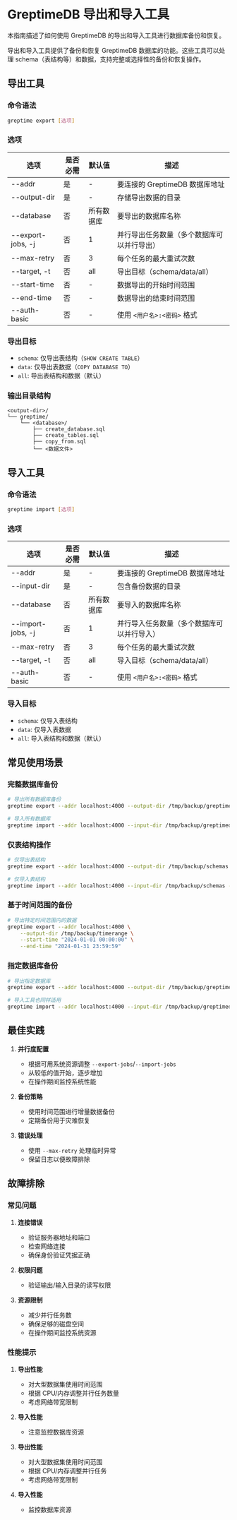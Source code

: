 # GreptimeDB 导出和导入工具

本指南描述了如何使用 GreptimeDB 的导出和导入工具进行数据库备份和恢复。

导出和导入工具提供了备份和恢复 GreptimeDB 数据库的功能。这些工具可以处理 schema（表结构等）和数据，支持完整或选择性的备份和恢复操作。

## 导出工具

### 命令语法
```bash
greptime export [选项]
```

### 选项
| 选项 | 是否必需 | 默认值 | 描述 |
|--------|----------|---------|-------------|
| --addr | 是 | - | 要连接的 GreptimeDB 数据库地址 |
| --output-dir | 是 | - | 存储导出数据的目录 |
| --database | 否 | 所有数据库 | 要导出的数据库名称 |
| --export-jobs, -j | 否 | 1 | 并行导出任务数量（多个数据库可以并行导出） |
| --max-retry | 否 | 3 | 每个任务的最大重试次数 |
| --target, -t | 否 | all | 导出目标（schema/data/all） |
| --start-time | 否 | - | 数据导出的开始时间范围 |
| --end-time | 否 | - | 数据导出的结束时间范围 |
| --auth-basic | 否 | - | 使用 `<用户名>:<密码>` 格式 |

### 导出目标
- `schema`: 仅导出表结构（`SHOW CREATE TABLE`）
- `data`: 仅导出表数据（`COPY DATABASE TO`）
- `all`: 导出表结构和数据（默认）

### 输出目录结构
```
<output-dir>/
└── greptime/
    └── <database>/
        ├── create_database.sql
        ├── create_tables.sql
        ├── copy_from.sql
        └── <数据文件>
```

## 导入工具

### 命令语法
```bash
greptime import [选项]
```

### 选项
| 选项 | 是否必需 | 默认值 | 描述 |
|--------|----------|---------|-------------|
| --addr | 是 | - | 要连接的 GreptimeDB 数据库地址 |
| --input-dir | 是 | - | 包含备份数据的目录 |
| --database | 否 | 所有数据库 | 要导入的数据库名称 |
| --import-jobs, -j | 否 | 1 | 并行导入任务数量（多个数据库可以并行导入） |
| --max-retry | 否 | 3 | 每个任务的最大重试次数 |
| --target, -t | 否 | all | 导入目标（schema/data/all） |
| --auth-basic | 否 | - | 使用 `<用户名>:<密码>` 格式 |

### 导入目标
- `schema`: 仅导入表结构
- `data`: 仅导入表数据
- `all`: 导入表结构和数据（默认）

## 常见使用场景

### 完整数据库备份
```bash
# 导出所有数据库备份
greptime export --addr localhost:4000 --output-dir /tmp/backup/greptimedb

# 导入所有数据库
greptime import --addr localhost:4000 --input-dir /tmp/backup/greptimedb
```

### 仅表结构操作
```bash
# 仅导出表结构
greptime export --addr localhost:4000 --output-dir /tmp/backup/schemas --target schema

# 仅导入表结构
greptime import --addr localhost:4000 --input-dir /tmp/backup/schemas --target schema
```

### 基于时间范围的备份
```bash
# 导出特定时间范围内的数据
greptime export --addr localhost:4000 \
    --output-dir /tmp/backup/timerange \
    --start-time "2024-01-01 00:00:00" \
    --end-time "2024-01-31 23:59:59"
```

### 指定数据库备份
```bash
# 导出指定数据库
greptime export --addr localhost:4000 --output-dir /tmp/backup/greptimedb --database '{my_database_name}'

# 导入工具也同样适用
greptime import --addr localhost:4000 --input-dir /tmp/backup/greptimedb --database '{my_database_name}'
```

## 最佳实践

1. **并行度配置**
   - 根据可用系统资源调整 `--export-jobs`/`--import-jobs`
   - 从较低的值开始，逐步增加
   - 在操作期间监控系统性能

2. **备份策略**
   - 使用时间范围进行增量数据备份
   - 定期备份用于灾难恢复

3. **错误处理**
   - 使用 `--max-retry` 处理临时异常
   - 保留日志以便故障排除

## 故障排除

### 常见问题

1. **连接错误**
   - 验证服务器地址和端口
   - 检查网络连接
   - 确保身份验证凭据正确

2. **权限问题**
   - 验证输出/输入目录的读写权限

3. **资源限制**
   - 减少并行任务数
   - 确保足够的磁盘空间
   - 在操作期间监控系统资源

### 性能提示

1. **导出性能**
   - 对大型数据集使用时间范围
   - 根据 CPU/内存调整并行任务数量
   - 考虑网络带宽限制

2. **导入性能**
   - 注意监控数据库资源

1. **导出性能**
   - 对大型数据集使用时间范围
   - 根据 CPU/内存调整并行任务
   - 考虑网络带宽限制

2. **导入性能**
   - 监控数据库资源
